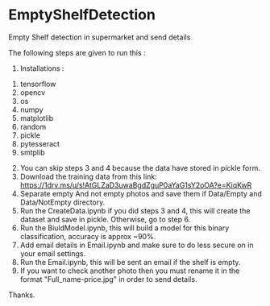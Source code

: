# EmptyShelfDetection
Empty Shelf detection in supermarket and send details

The following steps are given to run this :
 1. Installations : 
  1) tensorflow
  2) opencv
  3) os
  4) numpy
  5) matplotlib
  6) random
  7) pickle
  8) pytesseract
  9) smtplib
 2. You can skip steps 3 and 4 because the data have stored in pickle form.
 3. Download the training data from this link: https://1drv.ms/u/s!AtGLZaD3uwaBgdZguP0aYaG1sY2oOA?e=KiqKwR
 4. Separate empty And not empty photos and save them if Data/Empty and Data/NotEmpty directory.
 5. Run the CreateData.ipynb if you did steps 3 and 4, this will create the dataset and save in pickle. Otherwise, go to step 6.
 6. Run the BiuldModel.ipynb, this will build a model for this binary classification, accuracy is approx ~90%.
 7. Add email details in Email.ipynb and make sure to do less secure on in your email settings.
 8. Run the Email.ipynb, this will be sent an email if the shelf is empty.
 9. If you want to check another photo then you must rename it in the format "Full_name-price.jpg" in order to send details.
 
 Thanks.
 
